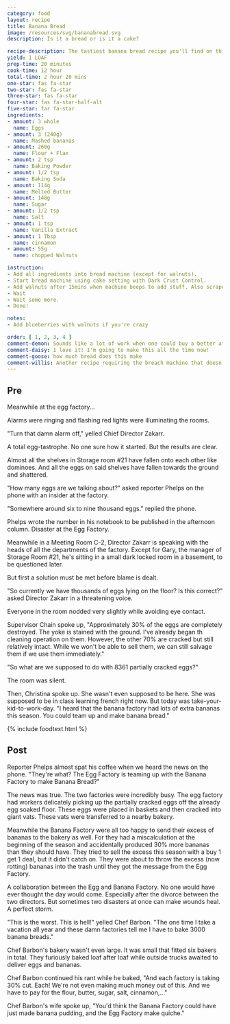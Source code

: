 ```yaml
---
category: food
layout: recipe
title: Banana Bread
image: /resources/svg/bananabread.svg
description: Is it a bread or is it a cake?

recipe-description: The tastiest banana bread recipe you'll find on this website!
yield: 1 LOAF
prep-time: 20 minutes
cook-time: 12 hour
total-time: 2 hour 20 mins
one-star: fas fa-star
two-star: fas fa-star
three-star: fas fa-star
four-star: fas fa-star-half-alt
five-star: far fa-star
ingredients:
- amount: 3 whole
  name: Eggs
- amount: 3 (240g)
  name: Mashed bananas
- amount: 260g
  name: Flour + Flax
- amount: 2 tsp
  name: Baking Powder
- amount: 1/2 tsp
  name: Baking Soda
- amount: 114g
  name: Melted Butter
- amount: 148g
  name: Sugar
- amount: 1/2 tsp
  name: Salt
- amount: 1 tsp
  name: Vanilla Extract
- amount: 1 Tbsp
  name: cinnamon
- amount: 55g
  name: chopped Walnuts

instruction:
- Add all ingredients into bread machine (except for walnuts).
- Start bread machine using cake setting with Dark Crust Control.
- Add walnuts after 15mins when machine beeps to add stuff. Also scrape the sides.
- Wait
- Wait some more.
- Done!

notes:
- Add blueberries with walnuts if you're crazy

order: [ 1, 2, 3, 4 ]
comment-demon: Sounds like a lot of work when one could buy a better at the grocery store
comment-daisy: I love it! I'm going to make this all the time now!
comment-goose: how much bread does this make
comment-willis: Another recipe requiring the breach machine that doesn't list any information of said machine. How the heck am I supposed to use this recipe?
---
```

## Pre

Meanwhile at the egg factory...

Alarms were ringing and flashing red lights were illuminating the rooms.

"Turn that damn alarm off," yelled Chief Director Zakarr.

A total egg-tastrophe. No one sure how it started. But the results are clear. 

Almost all the shelves in Storage room #21 have fallen onto each other like dominoes. And all the eggs on said shelves have fallen towards the ground and shattered.

"How many eggs are we talking about?" asked reporter Phelps on the phone with an insider at the factory.

"Somewhere around six to nine thousand eggs." replied the phone.

Phelps wrote the number in his notebook to be published in the afternoon column. Disaster at the Egg Factory.

Meanwhile in a Meeting Room C-2, Director Zakarr is speaking with the heads of all the departments of the factory. Except for Gary, the manager of Storage Room #21, he's sitting in a small dark locked room in a basement, to be questioned later.

But first a solution must be met before blame is dealt.

"So currently we have thousands of eggs lying on the floor? Is this correct?" asked Director Zakarr in a threatening voice.

Everyone in the room nodded very slightly while avoiding eye contact. 

Supervisor Chain spoke up, "Approximately 30% of the eggs are completely destroyed. The yoke is stained with the ground. I've already began th cleaning operation on them. However, the other 70% are cracked but still relatively intact. While we won't be able to sell them, we can still salvage them if we use them immediately."

"So what are we supposed to do with 8361 partially cracked eggs?"

The room was silent.

Then, Christina spoke up. She wasn't even supposed to be here. She was supposed to be in class learning french right now. But today was take-your-kid-to-work-day. "I heard that the banana factory had lots of extra bananas this season. You could team up and make banana bread."

{% include foodtext.html %}

## Post

Reporter Phelps almost spat his coffee when we heard the news on the phone. "They're what? The Egg Factory is teaming up with the Banana Factory to make Banana Bread?"

The news was true. The two factories were incredibly busy. The egg factory had workers delicately picking up the partially cracked eggs off the already egg soaked floor. These eggs were placed in baskets and then cracked into giant vats. These vats were transferred to a nearby bakery. 

Meanwhile the Banana Factory were all too happy to send their excess of bananas to the bakery as well. For they had a miscalculation at the beginning of the season and accidentally produced 30% more bananas than they should have. They tried to sell the excess this season with a buy 1 get 1 deal, but it didn't catch on. They were about to throw the excess (now rotting) bananas into the trash until they got the message from the Egg Factory.

A collaboration between the Egg and Banana Factory. No one would have ever thought the day would come. Especially after the divorce between the two directors. But sometimes two disasters at once can make wounds heal. A perfect storm.

"This is the worst. This is hell!" yelled Chef Barbon. "The one time I take a vacation all year and these damn factories tell me I have to bake 3000 banana breads."

Chef Barbon's bakery wasn't even large. It was small that fitted six bakers in total. They furiously baked loaf after loaf while outside trucks awaited to deliver eggs and bananas. 

Chef Barbon continued his rant while he baked, "And each factory is taking 30% cut. Each! We're not even making much money out of this. And we have to pay for the flour, butter, sugar, salt, cinnamon,..."

Chef Barbon's wife spoke up, "You'd think the Banana Factory could have just made banana pudding, and the Egg Factory make quiche."